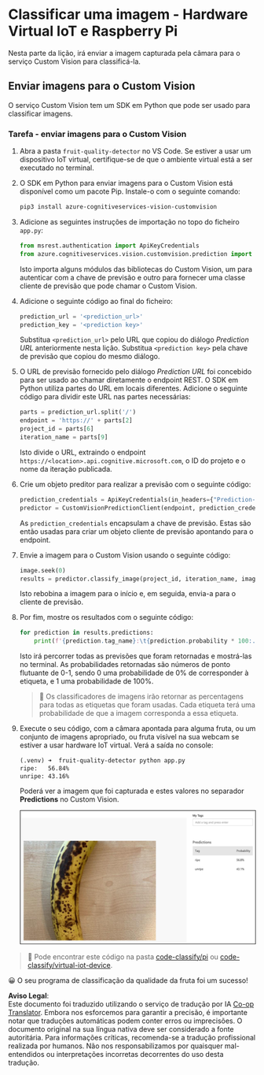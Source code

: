 <!--
CO_OP_TRANSLATOR_METADATA:
{
  "original_hash": "e5896207b304ce1abaf065b8acc0cc79",
  "translation_date": "2025-08-25T20:59:06+00:00",
  "source_file": "4-manufacturing/lessons/2-check-fruit-from-device/single-board-computer-classify-image.md",
  "language_code": "pt"
}
-->
# Classificar uma imagem - Hardware Virtual IoT e Raspberry Pi

Nesta parte da lição, irá enviar a imagem capturada pela câmara para o serviço Custom Vision para classificá-la.

## Enviar imagens para o Custom Vision

O serviço Custom Vision tem um SDK em Python que pode ser usado para classificar imagens.

### Tarefa - enviar imagens para o Custom Vision

1. Abra a pasta `fruit-quality-detector` no VS Code. Se estiver a usar um dispositivo IoT virtual, certifique-se de que o ambiente virtual está a ser executado no terminal.

1. O SDK em Python para enviar imagens para o Custom Vision está disponível como um pacote Pip. Instale-o com o seguinte comando:

    ```sh
    pip3 install azure-cognitiveservices-vision-customvision
    ```

1. Adicione as seguintes instruções de importação no topo do ficheiro `app.py`:

    ```python
    from msrest.authentication import ApiKeyCredentials
    from azure.cognitiveservices.vision.customvision.prediction import CustomVisionPredictionClient
    ```

    Isto importa alguns módulos das bibliotecas do Custom Vision, um para autenticar com a chave de previsão e outro para fornecer uma classe cliente de previsão que pode chamar o Custom Vision.

1. Adicione o seguinte código ao final do ficheiro:

    ```python
    prediction_url = '<prediction_url>'
    prediction_key = '<prediction key>'
    ```

    Substitua `<prediction_url>` pelo URL que copiou do diálogo *Prediction URL* anteriormente nesta lição. Substitua `<prediction key>` pela chave de previsão que copiou do mesmo diálogo.

1. O URL de previsão fornecido pelo diálogo *Prediction URL* foi concebido para ser usado ao chamar diretamente o endpoint REST. O SDK em Python utiliza partes do URL em locais diferentes. Adicione o seguinte código para dividir este URL nas partes necessárias:

    ```python
    parts = prediction_url.split('/')
    endpoint = 'https://' + parts[2]
    project_id = parts[6]
    iteration_name = parts[9]
    ```

    Isto divide o URL, extraindo o endpoint `https://<location>.api.cognitive.microsoft.com`, o ID do projeto e o nome da iteração publicada.

1. Crie um objeto preditor para realizar a previsão com o seguinte código:

    ```python
    prediction_credentials = ApiKeyCredentials(in_headers={"Prediction-key": prediction_key})
    predictor = CustomVisionPredictionClient(endpoint, prediction_credentials)
    ```

    As `prediction_credentials` encapsulam a chave de previsão. Estas são então usadas para criar um objeto cliente de previsão apontando para o endpoint.

1. Envie a imagem para o Custom Vision usando o seguinte código:

    ```python
    image.seek(0)
    results = predictor.classify_image(project_id, iteration_name, image)
    ```

    Isto rebobina a imagem para o início e, em seguida, envia-a para o cliente de previsão.

1. Por fim, mostre os resultados com o seguinte código:

    ```python
    for prediction in results.predictions:
        print(f'{prediction.tag_name}:\t{prediction.probability * 100:.2f}%')
    ```

    Isto irá percorrer todas as previsões que foram retornadas e mostrá-las no terminal. As probabilidades retornadas são números de ponto flutuante de 0-1, sendo 0 uma probabilidade de 0% de corresponder à etiqueta, e 1 uma probabilidade de 100%.

    > 💁 Os classificadores de imagens irão retornar as percentagens para todas as etiquetas que foram usadas. Cada etiqueta terá uma probabilidade de que a imagem corresponda a essa etiqueta.

1. Execute o seu código, com a câmara apontada para alguma fruta, ou um conjunto de imagens apropriado, ou fruta visível na sua webcam se estiver a usar hardware IoT virtual. Verá a saída no console:

    ```output
    (.venv) ➜  fruit-quality-detector python app.py
    ripe:   56.84%
    unripe: 43.16%
    ```

    Poderá ver a imagem que foi capturada e estes valores no separador **Predictions** no Custom Vision.

    ![Uma banana no Custom Vision prevista como madura a 56.8% e não madura a 43.1%](../../../../../translated_images/custom-vision-banana-prediction.30cdff4e1d72db5d9a0be0193790a47c2b387da034e12dc1314dd57ca2131b59.pt.png)

> 💁 Pode encontrar este código na pasta [code-classify/pi](../../../../../4-manufacturing/lessons/2-check-fruit-from-device/code-classify/pi) ou [code-classify/virtual-iot-device](../../../../../4-manufacturing/lessons/2-check-fruit-from-device/code-classify/virtual-iot-device).

😀 O seu programa de classificação da qualidade da fruta foi um sucesso!

**Aviso Legal**:  
Este documento foi traduzido utilizando o serviço de tradução por IA [Co-op Translator](https://github.com/Azure/co-op-translator). Embora nos esforcemos para garantir a precisão, é importante notar que traduções automáticas podem conter erros ou imprecisões. O documento original na sua língua nativa deve ser considerado a fonte autoritária. Para informações críticas, recomenda-se a tradução profissional realizada por humanos. Não nos responsabilizamos por quaisquer mal-entendidos ou interpretações incorretas decorrentes do uso desta tradução.